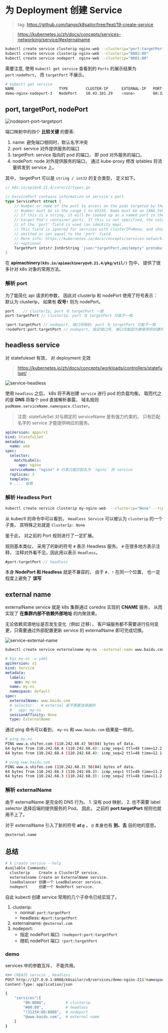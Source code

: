 # 为 Deployment 创建 Service

> tag: https://github.com/tangx/k8sailor/tree/feat/19-create-service



> https://kubernetes.io/zh/docs/concepts/services-networking/service/#externalname

```bash
kubectl create service clusterip nginx-web --clusterip="port:targetPort"
kubectl create service clusterip nginx-web --clusterip="8082:80"
kubectl create service nodeport  nginx-web --clusterip="8081:80"
```

需要注意, 使用 `kubectl get service` 查看到的 `Ports` 的展示结果为 `port:nodePort`， 而 `targetPort` 不展示。

```bash
# kubectl get service
NAME                    TYPE        CLUSTER-IP      EXTERNAL-IP   PORT(S)         AGE
demo-nginx-nodeport-3   NodePort    10.43.181.29    <none>        80:32425/TCP    4s
```

## port, targetPort, nodePort

![nodeport-port-targetport](../assets/img/19/nodeport-port-targetport.png)

端口映射中的四个 **比较关键** 的要素:

1. name: 避免端口相同时，默认名字冲突
2. port: service 对外提供服务的端口
3. targetPort: service 指向的 pod 的端口， 即 pod 对外服务的端口。
4. nodePort: node 对外提供服务的端口， 通过 kube-proxy 修改 iptables 将流量转发到 service 上。

其中， targetPort 可以是 `string / int32` 的复合类型， 定义如下。

```go
// k8s.io/api@v0.21.4/core/v1/types.go

// ServicePort contains information on service's port.
type ServicePort struct {
	// Number or name of the port to access on the pods targeted by the service.
	// Number must be in the range 1 to 65535. Name must be an IANA_SVC_NAME.
	// If this is a string, it will be looked up as a named port in the
	// target Pod's container ports. If this is not specified, the value
	// of the 'port' field is used (an identity map).
	// This field is ignored for services with clusterIP=None, and should be
	// omitted or set equal to the 'port' field.
	// More info: https://kubernetes.io/docs/concepts/services-networking/service/#defining-a-service
	// +optional
	TargetPort intstr.IntOrString `json:"targetPort,omitempty" protobuf:"bytes,4,opt,name=targetPort"`
}
```

在 **apimachinery`(k8s.io/apimachinery@v0.21.4/pkg/util/)`** 包中， 提供了很多针对 k8s 对象的常用方法。 

### 解析 port

为了能简化 api 请求的参数， 因此对 clusterIp 和 nodePort 使用了符号表示： 默认为 clusterIp， 如果有 **叹号`!`** 则为 nodePort。

```go
port    // clusterIp, port 与 targetPort 一致
port:targetPort // clusterIp, port 与 targetPort 可能不一致

!port:targetPort // nodeport, 端口号随机: port 与 targetPort 可能不一致
!nodePort:port:targetPort // nodeport, 指定端口号, 端口可能因为被使用而创建失败
```


## headless service

对 statefuleset 有效， 对 deployment 无效

> https://kubernetes.io/zh/docs/concepts/workloads/controllers/statefulset/

![service-headless](../assets/img/19/service-headless.png)

使用 `headless` 之后， k8s 将不再创建 `service` 进行 pod 的负载均衡。 取而代之的是 **DNS** 将每个 pod 直接解析暴露， 域名规则 `podName.serviceName.namespace.Cluster`。

> 注意: statefuleSet 对与绑定的 serviceName 是有强力约束的。 只有匹配名字的 service 才能提供响应的服务。

```yaml
apiVersion: apps/v1
kind: StatefulSet
metadata:
  name: web
spec:
  selector:
    matchLabels:
      app: nginx 
  serviceName: "nginx" # 约束只能匹配名为 `nginx` 的 service
  replicas: 3
  template:
  # .... 省略
```

### 解析 Headless Port

```bash
kubectl create service clusterip my-nginx-web  --clusterip="None" --tcp=8088:80
```

从 kubectl 的命令中可以看到， `Headless Service` 可以被认为 `clusterip` 的一个子类， 其特殊之处就是 `ClusterIp: None`

鉴于此， 对之前的 Port 规则进行了一定扩展。 

规则基本类似， 采用了的新的符号 `#` 表示 Headless 服务。 `#` 在很多地方表示注释， 注释对外看不见，因此用以表示 `Headless`。

```go
#port:targetPort // headless 
```

本身 **NodePort 和 Headless** 就是不兼容的， 由于 `#, !` 在同一个位置， 也一定程度上避免了 **误写**


## external name

externalName service 就是 k8s 集群通过 coredns 实现的 **CNAME** 服务， 从而实现了 **在集群内部不依赖外部地址** 的内聚效果。

无论依赖资源地址是否发生变化（例如 迁移）， 客户端服务都不需要进行任何变更，只需要通过外部配置更新 service 的 externalName 即可完成切换。 

![service-external-name](../assets/img/19/service-external-name.png)

```bash
kubectl create service externalname my-ns --external-name www.baidu.com
```

```yaml
# kgs my-ns -o yaml
apiVersion: v1
kind: Service
metadata:
  labels:
    app: my-ns
  name: my-ns
  namespace: default
spec:
  externalName: www.baidu.com
  # selector:   # external 是不需要选择器的
  #   app: my-ns
  sessionAffinity: None
  type: ExternalName
```

通过 ping 命令可以看到， `my-ns` 和 `www.baidu.com` 结果是一样的。

```bash
# ping my-ns
PING www.a.shifen.com (110.242.68.4) 56(84) bytes of data.
64 bytes from 110.242.68.4 (110.242.68.4): icmp_seq=1 ttl=48 time=12.2 ms
64 bytes from 110.242.68.4 (110.242.68.4): icmp_seq=2 ttl=48 time=12.1 ms

# ping www.baidu.com
PING www.a.shifen.com (110.242.68.3) 56(84) bytes of data.
64 bytes from 110.242.68.3 (110.242.68.3): icmp_seq=1 ttl=48 time=11.2 ms
64 bytes from 110.242.68.3 (110.242.68.3): icmp_seq=2 ttl=48 time=11.2 ms
```

### 解析 externalName

由于 externalName 是完全的 DNS 行为。 1. 没有 pod 映射， 2. 也不需要 label selector 选择后端的提供服务的 Pod。 因此， 之前的 **port:targetPort** 规则也就用不上了。

对于 externalName 引入了新的符号 **at `@`** ， `@` 本身也有 **到、去** 目的地的意思。

```go
@external.name
```


## 总结

```bash
# k create service --help
Available Commands:
  clusterip    Create a ClusterIP service.
  externalname Create an ExternalName service.
  loadbalancer 创建一个 LoadBalancer service.
  nodeport     创建一个 NodePort service.
```

自此 kubectl 创建 service 常用的几个子命令已经实现了。

1. clusterip:
    + normal: `port:targetPort`
    + headless: `#port:targetPort`
2. externalname: `@external.com`
3. nodeport:
    + 指定 nodePort 端口: `!nodeport:port:targetPort`
    + 随机 nodePort 端口: `!port:targetPort`

### demo

services 中的参数互斥， 不能共用。

```bash
### CREATE servcie , Headless
POST http://127.0.0.1:8088/k8sailor/v0/services/demo-nginx-211?namespace=default
Content-Type: application/json

{
    "services":[
        "80:8088",         # clusterip
        "#80:80",          # headless
        "!31234:80:8088",  # nodeport
        "@www.baidu.com",  # external name
    ]
}
```

